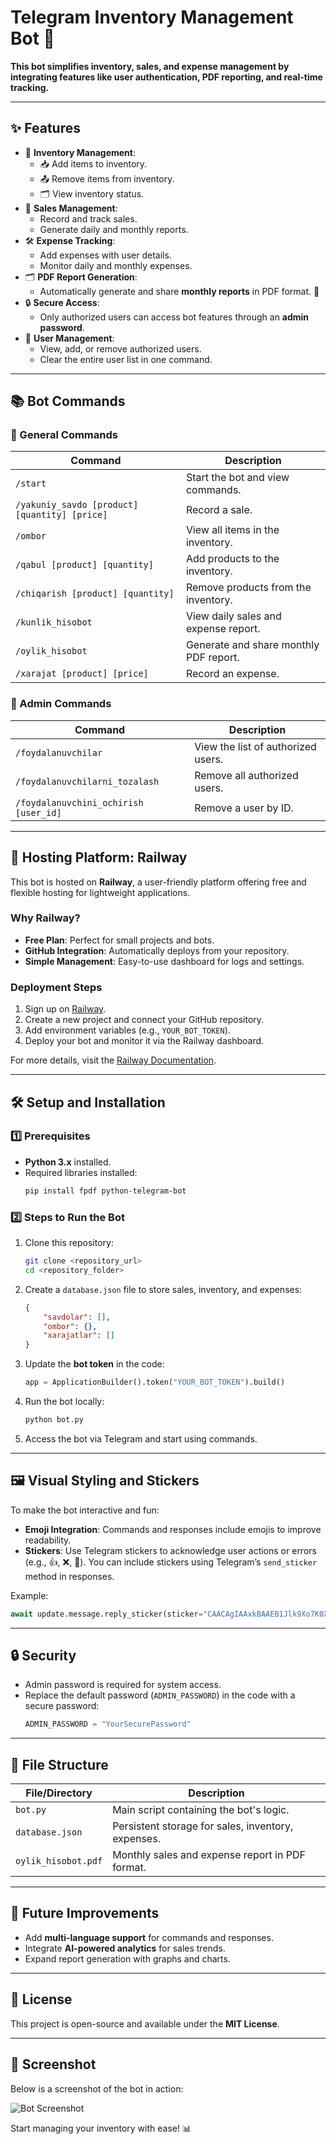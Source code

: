 
# Telegram Inventory Management Bot 🤖

**This bot simplifies inventory, sales, and expense management by integrating features like user authentication, PDF reporting, and real-time tracking.** 

---

## ✨ Features
- 🛒 **Inventory Management**:
  - 📥 Add items to inventory.
  - 📤 Remove items from inventory.
  - 🗂 View inventory status.
- 💸 **Sales Management**:
  - Record and track sales.
  - Generate daily and monthly reports.
- 🛠️ **Expense Tracking**:
  - Add expenses with user details.
  - Monitor daily and monthly expenses.
- 🗂️ **PDF Report Generation**:
  - Automatically generate and share **monthly reports** in PDF format. 📝
- 🔒 **Secure Access**:
  - Only authorized users can access bot features through an **admin password**.
- 🤝 **User Management**:
  - View, add, or remove authorized users.
  - Clear the entire user list in one command.

---

## 📚 Bot Commands

### 👤 General Commands
| Command                          | Description                          |
|----------------------------------|--------------------------------------|
| `/start`                         | Start the bot and view commands.     |
| `/yakuniy_savdo [product] [quantity] [price]` | Record a sale.               |
| `/ombor`                         | View all items in the inventory.     |
| `/qabul [product] [quantity]`    | Add products to the inventory.       |
| `/chiqarish [product] [quantity]`| Remove products from the inventory.  |
| `/kunlik_hisobot`                | View daily sales and expense report. |
| `/oylik_hisobot`                 | Generate and share monthly PDF report. |
| `/xarajat [product] [price]`     | Record an expense.                   |

### 🔧 Admin Commands
| Command                          | Description                          |
|----------------------------------|--------------------------------------|
| `/foydalanuvchilar`              | View the list of authorized users.   |
| `/foydalanuvchilarni_tozalash`   | Remove all authorized users.         |
| `/foydalanuvchini_ochirish [user_id]` | Remove a user by ID.           |

---

## 🚀 Hosting Platform: Railway

This bot is hosted on **Railway**, a user-friendly platform offering free and flexible hosting for lightweight applications.

### Why Railway?
- **Free Plan**: Perfect for small projects and bots.
- **GitHub Integration**: Automatically deploys from your repository.
- **Simple Management**: Easy-to-use dashboard for logs and settings.

### Deployment Steps
1. Sign up on [Railway](https://railway.app/).
2. Create a new project and connect your GitHub repository.
3. Add environment variables (e.g., `YOUR_BOT_TOKEN`).
4. Deploy your bot and monitor it via the Railway dashboard.

For more details, visit the [Railway Documentation](https://railway.app/docs).

---

## 🛠 Setup and Installation

### 1️⃣ Prerequisites
- **Python 3.x** installed.
- Required libraries installed:
  ```bash
  pip install fpdf python-telegram-bot
  ```

### 2️⃣ Steps to Run the Bot
1. Clone this repository:
   ```bash
   git clone <repository_url>
   cd <repository_folder>
   ```

2. Create a `database.json` file to store sales, inventory, and expenses:
   ```json
   {
       "savdolar": [],
       "ombor": {},
       "xarajatlar": []
   }
   ```

3. Update the **bot token** in the code:
   ```python
   app = ApplicationBuilder().token("YOUR_BOT_TOKEN").build()
   ```

4. Run the bot locally:
   ```bash
   python bot.py
   ```

5. Access the bot via Telegram and start using commands.

---

## 🖼 Visual Styling and Stickers

To make the bot interactive and fun:
- **Emoji Integration**: Commands and responses include emojis to improve readability.
- **Stickers**: Use Telegram stickers to acknowledge user actions or errors (e.g., 👍, ❌, 🎉). You can include stickers using Telegram’s `send_sticker` method in responses.

Example:
```python
await update.message.reply_sticker(sticker="CAACAgIAAxkBAAEB1Jlk9Xo7K0X5...")
```

---

## 🔒 Security

- Admin password is required for system access.
- Replace the default password (`ADMIN_PASSWORD`) in the code with a secure password:
   ```python
   ADMIN_PASSWORD = "YourSecurePassword"
   ```

---

## 📁 File Structure

| File/Directory       | Description                                      |
|-----------------------|--------------------------------------------------|
| `bot.py`             | Main script containing the bot's logic.          |
| `database.json`      | Persistent storage for sales, inventory, expenses. |
| `oylik_hisobot.pdf`  | Monthly sales and expense report in PDF format.  |

---

## 🌟 Future Improvements
- Add **multi-language support** for commands and responses.
- Integrate **AI-powered analytics** for sales trends.
- Expand report generation with graphs and charts.

---

## 📄 License
This project is open-source and available under the **MIT License**.

---
## 📸 Screenshot
Below is a screenshot of the bot in action:

![Bot Screenshot](./Screenshot.png)

Start managing your inventory with ease! 📊
